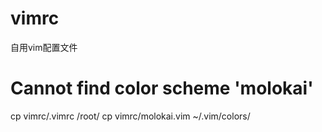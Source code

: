 # vimrc
自用vim配置文件
# Cannot find color scheme 'molokai'
cp vimrc/.vimrc  /root/
cp vimrc/molokai.vim  ~/.vim/colors/
